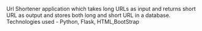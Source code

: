 Url Shortener application which takes long URLs as input and returns short URL as output and stores both long and short URL in a database.
Technologies used - Python, Flask, HTML,BootStrap
